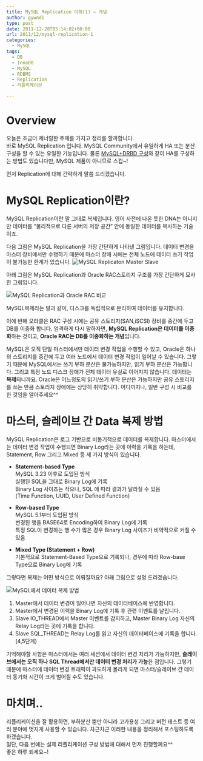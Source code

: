 ```yaml
---
title: MySQL Replication 이해(1) – 개념
author: gywndi
type: post
date: 2011-12-28T05:14:02+00:00
url: 2011/12/mysql-replication-1
categories:
  - MySQL
tags:
  - DB
  - InnoDB
  - MySQL
  - RDBMS
  - Replication
  - 리플리케이션

---
```

# Overview

오늘은 조금더 제너럴한 주제를 가지고 정리를 할까합니다.  
바로 MySQL Replication 입니다. MySQL Community에서 유일하게 HA 또는 분산 구성을 할 수 있는 유일한 기능입니다. 물론 [MySQL+DRBD 구성](http://dev.mysql.com/doc/refman/5.5/en/ha-drbd.html)와 같이 HA를 구성하는 방법도 있습니다만, MySQL 제품이 아니므로 스킵~!

먼저 Replication에 대해 간략하게 말씀 드리겠습니다.

# MySQL Replication이란?

MySQL Replication이란 말 그대로 복제입니다. 영어 사전에 나온 듯한 DNA는 아니지만 데이터를 “물리적으로 다른 서버의 저장 공간” 안에 동일한 데이터를 복사하는 기술이죠.

다음 그림은 MySQL Replication을 가장 간단하게 나타낸 그림입니다.  데이터 변경을 마스터 장비에서만 수행하기 때문에 마스터 장애 시에는 전체 노드에 데이터 쓰기 작업이 불가능한 한계가 있습니다.
![MySQL Replicaton Master Slave](/img/2011/12/MySQL-Replicaton-Master-Slave.png)

아래 그림은 MySQL Replication과 Oracle RAC스토리지 구조를 가장 간단하게 묘사한 그림입니다.

![MySQL Replication과 Oracle RAC 비교](/img/2011/12/MySQL-Replication-Oracle-RAC.png)

MySQL복제라는 말과 같이, 디스크를 독립적으로 분리하여 데이터를 유지합니다.

이에 반해 오라클은 RAC 구성 시에는 공유 스토리지(SAN,iSCSI) 장비를 중간에 두고 DB를 이중화 합니다. 엄격하게 다시 말하자면, **MySQL Replication은 데이터를 이중화**하는 것이고, **Oracle RAC는 DB를 이중화하는 개념**입니다.

MySQL은 오직 단일 마스터에서만 데이터 변경 작업을 수행할 수 있고, Oracle은 하나의 스토리지를 중간에 두고 여러 노드에서 데이터 변경 작업이 일어날 수 있습니다.  그렇기 때문에 MySQL에서는 쓰기 부하 분산은 불가능하지만, 읽기 부하 분산은 가능합니다. 그리고 특정 노드 디스크 장애가 전체 데이터 유실로 이어지지 않습니다. 데이터는 **복제**되니까요. Oracle은 어느정도의 읽기/쓰기 부하 분산은 가능하지만 공유 스토리지를 쓰는 만큼 스토리지 장애에는 상당히 취약합니다. 어디까지나, 일반 구성 시 비교를 한 것임을 알아주세요^^

# 마스터, 슬레이브 간 Data 복제 방법

MySQL Replication은 로그 기반으로 비동기적으로 데이터를 복제합니다. 마스터에서는 데이터 변경 작업이 수행되면 Binary Log라는 곳에 이력을 기록을 하는데, Statement, Row 그리고 Mixed 등 세 가지 방식이 있습니다.

* **Statement-based Type**  
MySQL 3.23 이후로 도입된 방식  
실행된 SQL을 그대로 Binary Log에 기록  
Binary Log 사이즈는 작으나, SQL 에 따라 결과가 달라질 수 있음  
(Time Function, UUID, User Defined Function)  

* **Row-based Type**  
MySQL 5.1부터 도입된 방식  
변경된 행을 BASE64로 Encoding하여 Binary Log에 기록  
특정 SQL이 변경하는 행 수가 많은 경우 Binary Log 사이즈가 비약적으로 커질 수 있음  

* **Mixed Type (Statement + Row)**  
기본적으로 Statement-Based Type으로 기록되나, 경우에 따라 Row-base Type으로 Binary Log에 기록

그렇다면 복제는 어떤 방식으로 이뤄질까요? 아래 그림으로 설명 드리겠습니다.

![MySQL에서 데이터 복제 방법](/img/2011/12/how_to_replicate_data_in_mysql.png)

1. Master에서 데이터 변경이 일어나면 자신의 데이터베이스에 반영합니다.
2. Master에서 변경된 이력을 Binary Log에 기록 후 관련 이벤트를 날립니다.
3. Slave IO_THREAD에서 Master 이벤트를 감지하고, Master Binary Log 자신의 Relay Log라는 곳에 기록을 합니다.
5. Slave SQL_THREAD는 Relay Log를 읽고 자신의 데이터베이스에 기록을 합니다. (4,5단계)

기억해야할 사항은 마스터에서는 여러 세션에서 데이터 변경 처리가 가능하지만, **슬레이브에서는 오직 하나 SQL Thread에서만 데이터 변경 처리가 가능**한 점입니다. 그렇기 때문에 마스터에 데이터 변경 트래픽이 과도하게 몰리게 되면 마스터/슬레이브 간 데이터 동기화 시간이 크게 벌어질 수도 있습니다.

# 마치며..

리플리케이션을 잘 활용하면, 부하분산 뿐만 아니라 고가용성 그리고 버전 테스트 등 여러 분야에 멋지게 사용할 수 있습니다. 차근차근 이러한 내용을 정리해서 포스팅하도록 하겠습니다.  
일단, 다음 번에는 실제 리플리케이션 구성 방법에 대해서 먼저 진행할께요^^  
좋은 하루 되세요~!